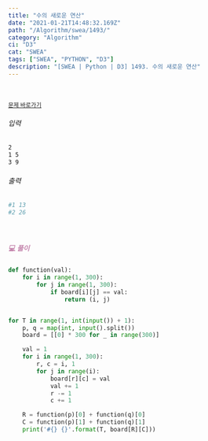 ```yaml
---
title: "수의 새로운 연산"
date: "2021-01-21T14:48:32.169Z"
path: "/Algorithm/swea/1493/"
category: "Algorithm"
ci: "D3"
cat: "SWEA"
tags: ["SWEA", "PYTHON", "D3"]
description: "[SWEA | Python | D3] 1493. 수의 새로운 연산"
---
```


<br />

<a href="https://swexpertacademy.com/main/code/problem/problemDetail.do?contestProbId=AV2b-QGqADMBBASw&categoryId=AV2b-QGqADMBBASw&categoryType=CODE"><small>문제 바로가기</small></a>

###### 입력

```sh
2
1 5
3 9
```

###### 출력

```sh
#1 13
#2 26
```

<br />

##### <h5 style="color:#C587AE;">💻 풀이</h5>

```python
def function(val):
    for i in range(1, 300):
        for j in range(1, 300):
            if board[i][j] == val:
                return (i, j)


for T in range(1, int(input()) + 1):
    p, q = map(int, input().split())
    board = [[0] * 300 for _ in range(300)]

    val = 1
    for i in range(1, 300):
        r, c = i, 1
        for j in range(i):
            board[r][c] = val
            val += 1
            r -= 1
            c += 1

    R = function(p)[0] + function(q)[0]
    C = function(p)[1] + function(q)[1]
    print('#{} {}'.format(T, board[R][C]))
```


